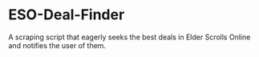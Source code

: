 # ESO-Deal-Finder
A scraping script that eagerly seeks the best deals in Elder Scrolls Online and notifies the user of them.
